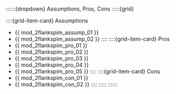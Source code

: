 ::::::{dropdown} Assumptions, Pros, Cons
:::::{grid}

::::{grid-item-card} Assumptions
- {{ mod_2flankspim_assump_01 }}
- {{ mod_2flankspim_assump_02 }}
::::
::::{grid-item-card} Pros
- {{ mod_2flankspim_pro_01 }}
- {{ mod_2flankspim_pro_02 }}
- {{ mod_2flankspim_pro_03 }}
- {{ mod_2flankspim_pro_04 }}
- {{ mod_2flankspim_pro_05 }}
::::
::::{grid-item-card} Cons
- {{ mod_2flankspim_con_01 }}
- {{ mod_2flankspim_con_02 }}
::::
:::::
::::::